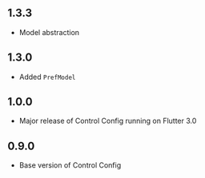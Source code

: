 ## 1.3.3
- Model abstraction

## 1.3.0
- Added `PrefModel`

## 1.0.0
- Major release of Control Config running on Flutter 3.0

## 0.9.0
- Base version of Control Config